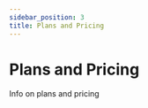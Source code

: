 ```yaml
---
sidebar_position: 3
title: Plans and Pricing
---
```


# Plans and Pricing

Info on plans and pricing

